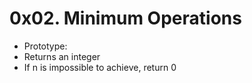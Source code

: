 # 0x02. Minimum Operations

- Prototype: 
- Returns an integer
- If n is impossible to achieve, return 0